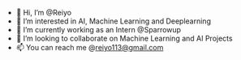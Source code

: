 - 👋 Hi, I’m @Reiyo
- 👀 I’m interested in AI, Machine Learning and Deeplearning
- 🌱 I’m currently working as an Intern @Sparrowup 
- 💞️ I’m looking to collaborate on Machine Learning and AI Projects
- 📫 You can reach me @reiyo113@gmail.com

<!---
RyoK3N/RyoK3N is a ✨ special ✨ repository because its `README.md` (this file) appears on your GitHub profile.
You can click the Preview link to take a look at your changes.
--->
